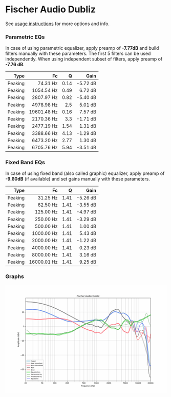 # Fischer Audio Dubliz
See [usage instructions](https://github.com/jaakkopasanen/AutoEq#usage) for more options and info.

### Parametric EQs
In case of using parametric equalizer, apply preamp of **-7.77dB** and build filters manually
with these parameters. The first 5 filters can be used independently.
When using independent subset of filters, apply preamp of **-7.76 dB**.

| Type    | Fc          |    Q | Gain     |
|--------:|------------:|-----:|---------:|
| Peaking | 74.31 Hz    | 0.14 | -5.72 dB |
| Peaking | 1054.54 Hz  | 0.49 | 6.72 dB  |
| Peaking | 2807.97 Hz  | 0.82 | -5.40 dB |
| Peaking | 4978.98 Hz  | 2.5  | 5.01 dB  |
| Peaking | 19601.48 Hz | 0.16 | 7.57 dB  |
| Peaking | 2170.36 Hz  | 3.3  | -1.71 dB |
| Peaking | 2477.19 Hz  | 1.54 | 1.31 dB  |
| Peaking | 3388.66 Hz  | 4.13 | -1.29 dB |
| Peaking | 6473.20 Hz  | 2.77 | 1.30 dB  |
| Peaking | 6705.76 Hz  | 5.94 | -3.51 dB |

### Fixed Band EQs
In case of using fixed band (also called graphic) equalizer, apply preamp of **-9.60dB**
(if available) and set gains manually with these parameters.

| Type    | Fc          |    Q | Gain     |
|--------:|------------:|-----:|---------:|
| Peaking | 31.25 Hz    | 1.41 | -5.26 dB |
| Peaking | 62.50 Hz    | 1.41 | -3.55 dB |
| Peaking | 125.00 Hz   | 1.41 | -4.97 dB |
| Peaking | 250.00 Hz   | 1.41 | -3.29 dB |
| Peaking | 500.00 Hz   | 1.41 | 1.00 dB  |
| Peaking | 1000.00 Hz  | 1.41 | 5.43 dB  |
| Peaking | 2000.00 Hz  | 1.41 | -1.22 dB |
| Peaking | 4000.00 Hz  | 1.41 | 0.23 dB  |
| Peaking | 8000.00 Hz  | 1.41 | 3.16 dB  |
| Peaking | 16000.01 Hz | 1.41 | 9.25 dB  |

### Graphs
![](./Fischer%20Audio%20Dubliz.png)